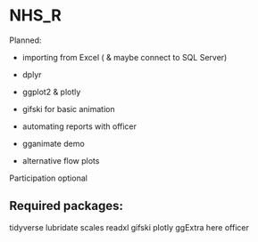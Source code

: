 # NHS_R


Planned:

- importing from Excel ( & maybe connect to SQL Server)

- dplyr

- ggplot2 & plotly

- gifski for basic animation

- automating reports with officer

- gganimate demo

- alternative flow plots 


Participation optional

## Required packages:


tidyverse
lubridate
scales
readxl
gifski
plotly
ggExtra
here
officer

